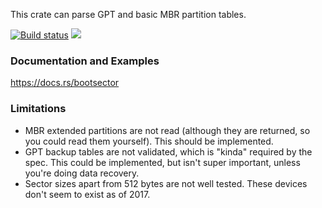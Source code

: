 This crate can parse GPT and basic MBR partition tables.

[![Build status](https://api.travis-ci.org/FauxFaux/bootsector.png)](https://travis-ci.org/FauxFaux/bootsector)
[![](http://meritbadge.herokuapp.com/bootsector)](https://crates.io/crates/bootsector)


### Documentation and Examples

https://docs.rs/bootsector

### Limitations

 * MBR extended partitions are not read (although they are returned, so you could read
   them yourself). This should be implemented.
 * GPT backup tables are not validated, which is "kinda" required by the spec. This
   could be implemented, but isn't super important, unless you're doing data recovery.
 * Sector sizes apart from 512 bytes are not well tested. These devices don't seem to
   exist as of 2017.
